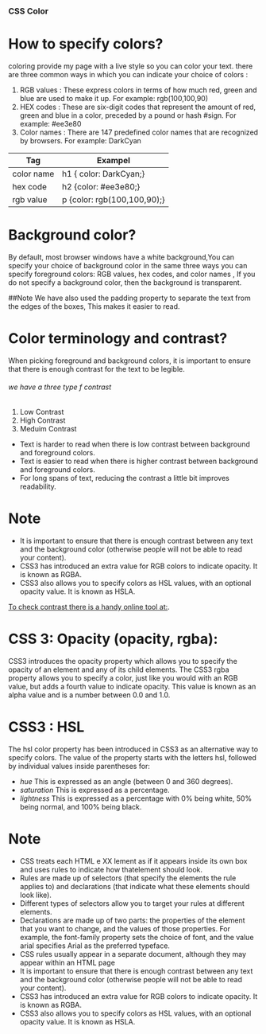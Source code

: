 ### CSS Color


# How to specify colors?
coloring provide my page with a live style so you can color your text.
there are three common ways in which you can indicate your choice of colors :

1. RGB values : These express colors in terms of how much red, green and blue are used to make it up. For example: rgb(100,100,90)
2. HEX codes : These are six-digit codes that represent the amount of red, green and blue in a color, preceded by a pound or hash #sign. For example: #ee3e80
3. Color names : There are 147 predefined color names that are recognized by browsers. For example: DarkCyan

Tag  | Exampel
---- | ----
color name | h1 { color: DarkCyan;}
hex code | h2 {color: #ee3e80;}
rgb value | p {color: rgb(100,100,90);}

# Background color?
By default, most browser windows have a white background,You can specify your choice of background color in the same three ways you can specify foreground colors: RGB values, hex codes, and color names , If you do not specify a background color, then the background is transparent. 

##Note 
We have also used the padding property to separate the text from the edges of the boxes, This makes it easier to read.


# Color terminology and contrast?
When picking foreground and background colors, it is important to ensure that there is enough contrast for the text to be legible.
###### we have a three type f contrast
1. Low Contrast
2. High Contrast
3. Meduim Contrast

- Text is harder to read when there is low contrast between background and foreground colors.
- Text is easier to read when there is higher contrast between background and foreground colors.
- For long spans of text, reducing the contrast a little bit improves readability.


# Note
- It is important to ensure that there is enough contrast between any text and the background color (otherwise people will not be able to read your content).
- CSS3 has introduced an extra value for RGB colors to indicate opacity. It is known as RGBA.
- CSS3 also allows you to specify colors as HSL values, with an optional opacity value. It is known as HSLA.


[To check contrast there is a handy online tool at:]( www.snook.ca/technical/colour_contrast/colour.html).

# CSS 3: Opacity (opacity, rgba):
CSS3 introduces the opacity property which allows you to specify the opacity of an element and any of its child elements. The CSS3 rgba property allows you to specify a color, just like you would with an RGB value, but adds a fourth value to indicate opacity. This value is known as an alpha value and is a number between 0.0 and 1.0.

# CSS3 : HSL
The hsl color property has been introduced in CSS3 as an alternative way to specify colors. The value of the property starts with the letters hsl, followed by individual values inside parentheses for:
- *hue*
This is expressed as an angle (between 0 and 360 degrees).
- *saturation*
This is expressed as a percentage.
- *lightness*
This is expressed as a percentage with 0% being white, 50% being normal, and 100% being black.

# Note
- CSS treats each HTML e XX lement as if it appears inside its own box and uses rules to indicate how thatelement should look.
- Rules are made up of selectors (that specify the elements the rule applies to) and declarations (that indicate what these elements should look like).
- Different types of selectors allow you to target your rules at different elements.
- Declarations are made up of two parts: the properties of the element that you want to change, and the values of those properties. For example, the font-family property sets    the choice of font, and the value arial specifies Arial as the preferred typeface.
- CSS rules usually appear in a separate document, although they may appear within an HTML page
- It is important to ensure that there is enough contrast between any text and the background color (otherwise people will not be able to read your content).
- CSS3 has introduced an extra value for RGB colors to indicate opacity. It is known as RGBA.
- CSS3 also allows you to specify colors as HSL values, with an optional opacity value. It is known as HSLA.
